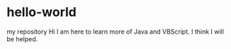 # hello-world
my repository
Hi I am here to learn more of Java and VBScript. I think I will be helped.
